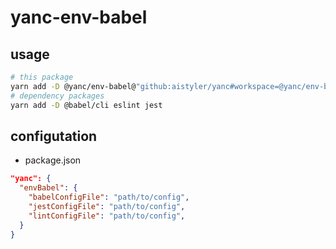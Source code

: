 # yanc-env-babel

## usage

```sh
# this package
yarn add -D @yanc/env-babel@"github:aistyler/yanc#workspace=@yanc/env-babel&semver:~1.0.0"
# dependency packages
yarn add -D @babel/cli eslint jest
```

## configutation

- package.json

```json
"yanc": {
  "envBabel": {
    "babelConfigFile": "path/to/config",
    "jestConfigFile": "path/to/config",
    "lintConfigFile": "path/to/config",
  }
}
```
